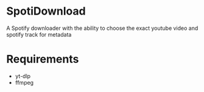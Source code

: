# SpotiDownload
A Spotify downloader with the ability to choose the exact youtube video and spotify track for metadata

# Requirements
- yt-dlp
- ffmpeg